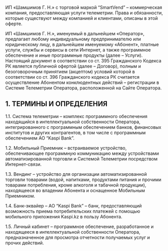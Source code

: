 ИП «Шамшимов Г. Н.» с торговой маркой “SmartVend” – коммерческая компания, предоставляющая услуги телеметрии. Права и обязанности, которые существуют между компанией и клиентами, описаны в этой оферте.

ИП «Шамшимов Г. Н.», именуемый в дальнейшем «Оператор», предлагает любому индивидуальному предпринимателю или юридическому лицу, в дальнейшем именуемому «Абонент», платные услуги, службы и сервисы в сети Интернет, а также программное обеспечение и иные программные продукты (далее – Услуги).
Настоящий документ в соответствии со ст. 395 Гражданского Кодекса РК является публичной офертой (далее – Договор), полным и безоговорочным принятием (акцептом) условий которой в соответствии со ст. 396 Гражданского кодекса РК считается осуществление Абонентом конклюдентных действий – регистрации в Системе Телеметрии Оператора, расположенной на Сайте Оператора.  

## 1. ТЕРМИНЫ И ОПРЕДЕЛЕНИЯ

1.1. Система телеметрии – комплекс программного обеспечения находящийся в интеллектуальной собственности Оператора, интегрированного с программным обеспечением банков, финансовых институтов и других контрагентов, в том числе с программным обеспечением АО “Kaspi Bank”.

1.2. Мобильный Приемник – встраиваемое устройство, обеспечивающее программную коммуникацию между устройствами автоматизированной торговли и Системой Телеметрии посредством Интернет-связи.

1.3. Вендинг – устройство для организации автоматизированной торговли товарами (водой, напитками, продуктами питания и прочими товарами потребления, кроме алкоголя и табачной продукции), находящееся во владении Абонента и оснащенное Мобильным Приемником.

1.4. Банк-эквайер – АО “Kaspi Bank” – банк, предоставляющий возможность приема потребительских платежей с помощью мобильного приложения Kaspi.kz в пользу Абонента.

1.5. Личный кабинет – программное обеспечение, разработанное и находящееся в интеллектуальной собственности Оператора, предназначенное для просмотра отчетности получаемых услуг и прочих действий.